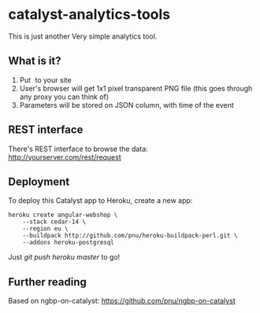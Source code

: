 # catalyst-analytics-tools

This is just another Very simple analytics tool.

## What is it?

1. Put <img src="http://yourserver.com/logger.png?any=parameter&you=want" width="1" height="1"> to your site
2. User's browser will get 1x1 pixel transparent PNG file (this goes through any proxy you can think of)
3. Parameters will be stored on JSON column, with time of the event

## REST interface

There's REST interface to browse the data:
http://yourserver.com/rest/request

## Deployment

To deploy this Catalyst app to Heroku, create a new app:

    heroku create angular-webshop \
        --stack cedar-14 \
        --region eu \
        --buildpack http://github.com/pnu/heroku-buildpack-perl.git \
        --addons heroku-postgresql

Just *git push heroku master* to go!

## Further reading

Based on ngbp-on-catalyst:
https://github.com/pnu/ngbp-on-catalyst
